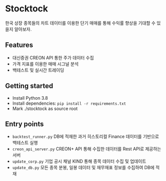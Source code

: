# Stocktock
한국 상장 종목들의 차트 데이터를 이용한 단기 매매를 통해 수익률 향상을 기대할 수 있을지 알아보자.

## Features
- 대신증권 CREON API 통한 주가 데이터 수집
- 가격 지표를 이용한 매매 시그널 분석
- 백테스트 및 실시간 트레이딩

## Getting started
- Install Python 3.8
- Install dependencies: `pip install -r requirements.txt`
- Mark ./stocktock as source root

## Entry points
- `backtest_runner.py` DB에 적재한 과거 히스토리컬 Finance 데이터를 기반으로 백테스트 실행
- `creon_api_server.py` CREON+ API 통해 수집한 데이터를 Rest API로 제공하는 서버
- `update_corp.py` 기업 공시 채널 KIND 통해 종목 데이터 수집 및 업데이트
- `update_db.py` 모든 종목 분봉, 일봉 데이터 및 재무재표 정보를 수집하여 DB에 적재